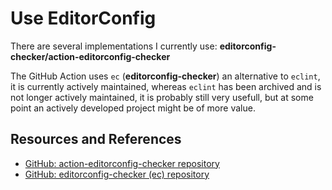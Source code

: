 # Use EditorConfig

There are several implementations I currently use: **editorconfig-checker/action-editorconfig-checker**

The GitHub Action uses `ec` (**editorconfig-checker**) an alternative to `eclint`, it is currently actively maintained, whereas `eclint` has been archived and is not longer actively maintained, it is probably still very usefull, but at some point an actively developed project might be of more value.

## Resources and References

- [GitHub: action-editorconfig-checker repository](https://github.com/editorconfig-checker/action-editorconfig-checker)
- [GitHub: editorconfig-checker (ec) repository](https://github.com/editorconfig-checker/editorconfig-checker)
